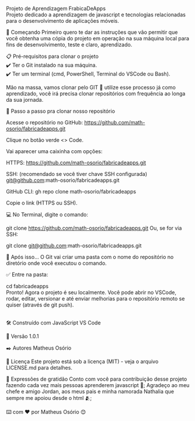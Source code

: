Projeto de Aprendizagem FrabicaDeApps <br>
Projeto dedicado a aprendizagem de javascript e tecnologias relacionadas para o desenvolvimento de aplicações móveis.

🚀 Começando
Primeiro quero te dar as instruções que vão permitir que você obtenha uma cópia do projeto em operação na sua máquina local para fins de desenvolvimento, teste e claro, aprendizado.

📋 Pré-requisitos para clonar o projeto <br>
  ✔️ Ter o Git instalado na sua máquina.<br>
  ✔️ Ter um terminal (cmd, PowerShell, Terminal do VSCode ou Bash).

Mão na massa, vamos clonar pelo GIT 🔧 utilize esse processo já como aprendizado, você irá precisa clonar repositórios com frequência ao longa da sua jornada.


 
🔗 Passo a passo pra clonar nosso repositório

Acesse o repositório no GitHub: https://github.com/math-osorio/fabricadeapps.git

Clique no botão verde <> Code.

Vai aparecer uma caixinha com opções:

HTTPS:
https://github.com/math-osorio/fabricadeapps.git <br>

SSH: (recomendado se você tiver chave SSH configurada)
git@github.com:math-osorio/fabricadeapps.git

GitHub CLI: gh repo clone math-osorio/fabricadeapps

Copie o link (HTTPS ou SSH).

💻 No Terminal, digite o comando:

git clone https://github.com/math-osorio/fabricadeapps.git
Ou, se for via SSH:

git clone git@github.com:math-osorio/fabricadeapps.git


📂 Após isso...
O Git vai criar uma pasta com o nome do repositório no diretório onde você executou o comando.

✅ Entre na pasta:


cd fabricadeapps <br>
Pronto! Agora o projeto é seu localmente. Você pode abrir no VSCode, rodar, editar, versionar e até enviar melhorias para o repositório remoto se quiser (através de git push). <br><br>


🛠️ Construído com
JavaScript
VS Code

📌 Versão
1.0.1

✒️ Autores
Matheus Osório

📄 Licença
Este projeto está sob a licença (MIT) - veja o arquivo LICENSE.md para detalhes.

🎁 Expressões de gratidão
Conto com você para contribuição desse projeto fazendo cada vez mais pessoas aprenderem javascript 📢;
Agradeço ao meu chefe e amigo Jordan, aos meus pais e minha namorada Nathalia que sempre me apoiou desde o html 🫂;

⌨️ com ❤️ por Matheus Osório 😊
